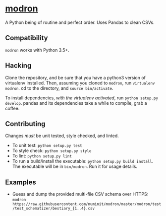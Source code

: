 # [modron](https://www.dandwiki.com/wiki/Modron_\(5e_Race\))

A Python being of routine and perfect order. Uses Pandas to clean CSVs.

## Compatibility

`modron` works with Python 3.5+.

## Hacking

Clone the repository, and be sure that you have a python3 version of virtualenv
installed. Then, assuming you cloned to `modron`, run `virtualenv modron`. cd
to the directory, and `source bin/activate`.

To install dependencies, _with the virtualenv activated_, run
`python setup.py develop`. pandas and its dependencies take a while to
compile, grab a coffee.

## Contributing

Changes _must_ be unit tested, style checked, and linted.

* To unit test: `python setup.py test`
* To style check: `python setup.py style`
* To lint: `python setup.py lint`
* To run a build/install the executable: `python setup.py build install`.
  The executable will be in `bin/modron`. Run it for usage details.

## Examples

* Guess and dump the provided multi-file CSV schema over HTTPS:
  `modron https://raw.githubusercontent.com/numinit/modron/master/modron/test/test_schematizer/bestiary_{1..4}.csv`
